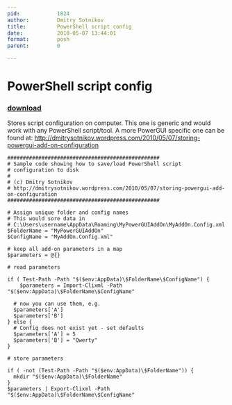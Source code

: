 ```yaml
---
pid:            1824
author:         Dmitry Sotnikov
title:          PowerShell script config
date:           2010-05-07 13:44:01
format:         posh
parent:         0

---
```


# PowerShell script config

### [download](//scripts/1824.ps1)

Stores script configuration on computer. This one is generic and would work with any PowerShell script/tool. A more PowerGUI specific one can be found at: http://dmitrysotnikov.wordpress.com/2010/05/07/storing-powergui-add-on-configuration

```posh
#################################################
# Sample code showing how to save/load PowerShell script
# configuration to disk
#
# (c) Dmitry Sotnikov
# http://dmitrysotnikov.wordpress.com/2010/05/07/storing-powergui-add-on-configuration
#################################################

# Assign unique folder and config names
# This would sore data in
# C:\Users\username\AppData\Roaming\MyPowerGUIAddOn\MyAddOn.Config.xml
$FolderName = "MyPowerGUIAddOn"
$ConfigName = "MyAddOn.Config.xml"

# keep all add-on parameters in a map
$parameters = @{}

# read parameters

if ( Test-Path -Path "$($env:AppData)\$FolderName\$ConfigName") {
	$parameters = Import-Clixml -Path "$($env:AppData)\$FolderName\$ConfigName"
	  
  # now you can use them, e.g.
  $parameters['A']
  $parameters['B']
} else {
  # Config does not exist yet - set defaults
  $parameters['A'] = 5
  $parameters['B'] = "Qwerty"
}

# store parameters

if ( -not (Test-Path -Path "$($env:AppData)\$FolderName")) {
  mkdir "$($env:AppData)\$FolderName"
}
$parameters | Export-Clixml -Path "$($env:AppData)\$FolderName\$ConfigName"
```
